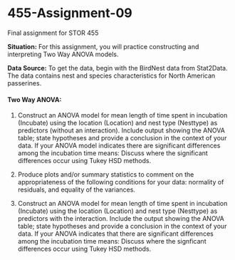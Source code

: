 # 455-Assignment-09
Final assignment for STOR 455

__Situation:__ For this assignment, you will practice constructing and interpreting Two Way ANOVA models. 

__Data Source:__ To get the data, begin with the BirdNest data from Stat2Data. The data contains nest and species characteristics for North American passerines.

#### Two Way ANOVA: ####
1. Construct an ANOVA model for mean length of time spent in incubation (Incubate) using the location (Location) and nest type (Nesttype) as predictors (without an interaction). Include output showing the ANOVA table; state hypotheses and provide a conclusion in the context of your data. If your ANOVA model indicates there are significant differences among the incubation time means: Discuss where the significant differences occur using Tukey HSD methods. 

2. Produce plots and/or summary statistics to comment on the appropriateness of the following conditions for your data: normality of residuals, and equality of the variances. 

3. Construct an ANOVA model for mean length of time spent in incubation (Incubate) using the location (Location) and nest type (Nesttype) as predictors with the interaction. Include the output showing the ANOVA table; state hypotheses and provide a conclusion in the context of your data. If your ANOVA indicates that there are significant differences among the incubation time means: Discuss where the signficant differences occur using Tukey HSD methods.
